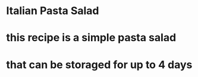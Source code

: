 # Italian Pasta Salad
# this recipe is a simple pasta salad
# that can be storaged for up to 4 days 
